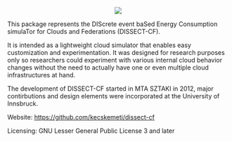 <p align="center">
<img src="http://users.iit.uni-miskolc.hu/~kecskemeti/DISSECT-CF/logo.jpg"/>
</p>


This package represents the DIScrete event baSed Energy Consumption simulaTor
for Clouds and Federations (DISSECT-CF).

It is intended as a lightweight cloud simulator that enables easy customization
and experimentation. It was designed for research purposes only so researchers
could experiment with various internal cloud behavior changes without the need
to actually have one or even multiple cloud infrastructures at hand.

The development of DISSECT-CF started in MTA SZTAKI in 2012, major contirbutions
and design elements were incorporated at the University of Innsbruck. 

Website:
https://github.com/kecskemeti/dissect-cf

Licensing:
GNU Lesser General Public License 3 and later
